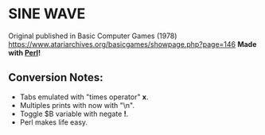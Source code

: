 # SINE WAVE
Original published in Basic Computer Games (1978) https://www.atariarchives.org/basicgames/showpage.php?page=146
**Made with [Perl](https://www.perl.org/)!**


## Conversion Notes:
* Tabs emulated with "times operator" **x**.
* Multiples prints with now with "\n".
* Toggle $B variable with negate **!**.
* Perl makes life easy.
